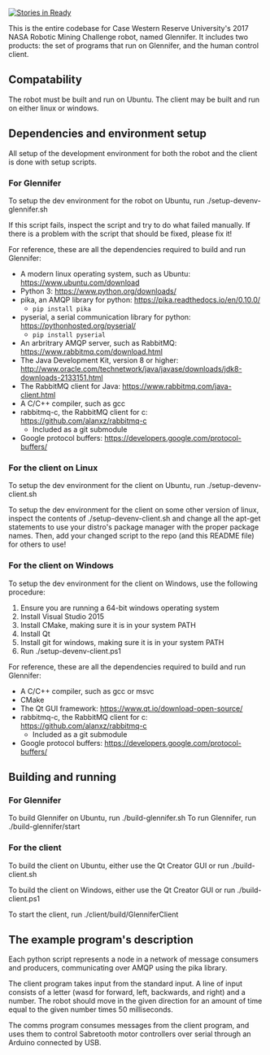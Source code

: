 [![Stories in Ready](https://badge.waffle.io/cwruRobotics/NASA-RMC-2017.png?label=ready&title=Ready)](https://waffle.io/cwruRobotics/NASA-RMC-2017)

This is the entire codebase for Case Western Reserve University's 2017 NASA Robotic Mining Challenge robot, named Glennifer. It includes two products: the set of programs that run on Glennifer, and the human control client.

## Compatability ##

The robot must be built and run on Ubuntu. The client may be built and run on either linux or windows.

## Dependencies and environment setup ##

All setup of the development environment for both the robot and the client is done with setup scripts.

### For Glennifer ###

To setup the dev environment for the robot on Ubuntu, run ./setup-devenv-glennifer.sh

If this script fails, inspect the script and try to do what failed manually. If there is a problem with the script that should be fixed, please fix it!

For reference, these are all the dependencies required to build and run Glennifer:

* A modern linux operating system, such as Ubuntu: https://www.ubuntu.com/download
* Python 3: https://www.python.org/downloads/
* pika, an AMQP library for python: https://pika.readthedocs.io/en/0.10.0/
  * `pip install pika`
* pyserial, a serial communication library for python: https://pythonhosted.org/pyserial/
  * `pip install pyserial`
* An arbritrary AMQP server, such as RabbitMQ: https://www.rabbitmq.com/download.html
* The Java Development Kit, version 8 or higher: http://www.oracle.com/technetwork/java/javase/downloads/jdk8-downloads-2133151.html
* The RabbitMQ client for Java: https://www.rabbitmq.com/java-client.html
* A C/C++ compiler, such as gcc
* rabbitmq-c, the RabbitMQ client for c: https://github.com/alanxz/rabbitmq-c
  * Included as a git submodule
* Google protocol buffers: https://developers.google.com/protocol-buffers/

### For the client on Linux ###

To setup the dev environment for the client on Ubuntu, run ./setup-devenv-client.sh

To setup the dev environment for the client on some other version of linux, inspect the contents of ./setup-devenv-client.sh and change all the apt-get statements to use your distro's package manager with the proper package names. Then, add your changed script to the repo (and this README file) for others to use!

### For the client on Windows ###

To setup the dev environment for the client on Windows, use the following procedure:

1. Ensure you are running a 64-bit windows operating system
2. Install Visual Studio 2015
3. Install CMake, making sure it is in your system PATH
4. Install Qt
5. Install git for windows, making sure it is in your system PATH
6. Run ./setup-devenv-client.ps1

For reference, these are all the dependencies required to build and run Glennifer:

* A C/C++ compiler, such as gcc or msvc
* CMake
* The Qt GUI framework: https://www.qt.io/download-open-source/
* rabbitmq-c, the RabbitMQ client for c: https://github.com/alanxz/rabbitmq-c
  * Included as a git submodule
* Google protocol buffers: https://developers.google.com/protocol-buffers/

## Building and running ##

### For Glennifer ###

To build Glennifer on Ubuntu, run ./build-glennifer.sh
To run Glennifer, run ./build-glennifer/start

### For the client ###

To build the client on Ubuntu, either use the Qt Creator GUI or run ./build-client.sh

To build the client on Windows, either use the Qt Creator GUI or run ./build-client.ps1

To start the client, run ./client/build/GlenniferClient

## The example program's description ##

Each python script represents a node in a network of message consumers and producers, communicating over AMQP using the pika library.

The client program takes input from the standard input. A line of input consists of a letter (wasd for forward, left, backwards, and right) and a number. The robot should move in the given direction for an amount of time equal to the given number times 50 milliseconds.

The comms program consumes messages from the client program, and uses them to control Sabretooth motor controllers over serial through an Arduino connected by USB.
